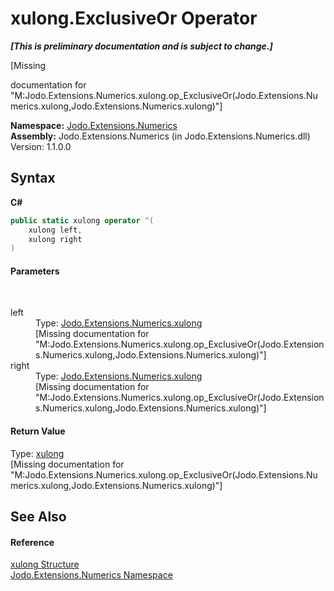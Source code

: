 # xulong.ExclusiveOr Operator 
 _**\[This is preliminary documentation and is subject to change.\]**_

\[Missing <summary> documentation for "M:Jodo.Extensions.Numerics.xulong.op_ExclusiveOr(Jodo.Extensions.Numerics.xulong,Jodo.Extensions.Numerics.xulong)"\]

**Namespace:**&nbsp;<a href="N_Jodo_Extensions_Numerics">Jodo.Extensions.Numerics</a><br />**Assembly:**&nbsp;Jodo.Extensions.Numerics (in Jodo.Extensions.Numerics.dll) Version: 1.1.0.0

## Syntax

**C#**<br />
``` C#
public static xulong operator ^(
	xulong left,
	xulong right
)
```


#### Parameters
&nbsp;<dl><dt>left</dt><dd>Type: <a href="T_Jodo_Extensions_Numerics_xulong">Jodo.Extensions.Numerics.xulong</a><br />\[Missing <param name="left"/> documentation for "M:Jodo.Extensions.Numerics.xulong.op_ExclusiveOr(Jodo.Extensions.Numerics.xulong,Jodo.Extensions.Numerics.xulong)"\]</dd><dt>right</dt><dd>Type: <a href="T_Jodo_Extensions_Numerics_xulong">Jodo.Extensions.Numerics.xulong</a><br />\[Missing <param name="right"/> documentation for "M:Jodo.Extensions.Numerics.xulong.op_ExclusiveOr(Jodo.Extensions.Numerics.xulong,Jodo.Extensions.Numerics.xulong)"\]</dd></dl>

#### Return Value
Type: <a href="T_Jodo_Extensions_Numerics_xulong">xulong</a><br />\[Missing <returns> documentation for "M:Jodo.Extensions.Numerics.xulong.op_ExclusiveOr(Jodo.Extensions.Numerics.xulong,Jodo.Extensions.Numerics.xulong)"\]

## See Also


#### Reference
<a href="T_Jodo_Extensions_Numerics_xulong">xulong Structure</a><br /><a href="N_Jodo_Extensions_Numerics">Jodo.Extensions.Numerics Namespace</a><br />